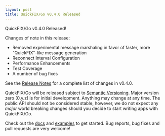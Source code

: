 ```yaml
---
layout: post
title: QuickFIX/Go v0.4.0 Released
---
```


QuickFIX/Go v0.4.0 Released!

Changes of note in this release:

* Removed experimental message marshaling in favor of faster, more "QuickFIX"-like message generation
* Reconnect Interval Configuration
* Performance Enhancements
* Test Coverage
* A number of bug fixes

See the [Release Notes](https://github.com/quickfixgo/quickfix/blob/master/CHANGELOG.md)
for a complete list of changes in v0.4.0.

QuickFIX/Go will be released subject to [Semantic Versioning](http://semver.org).  Major version zero (0.y.z) is for initial development. Anything may change at any time. The public API should not be considered stable, however, we do not expect any *major* world breaking changes should you decide to start writing apps with QuickFIX/Go.

Check out the [docs](https://godoc.org/github.com/quickfixgo/quickfix) and [examples](https://github.com/quickfixgo/examples) to get started. Bug reports, bug fixes and pull requests are very welcome!
